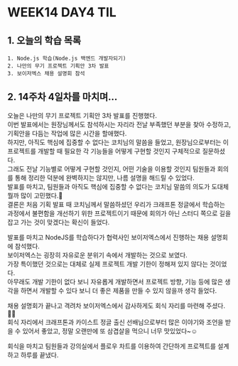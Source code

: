 # WEEK14 DAY4 TIL

## 1. 오늘의 학습 목록
```
1. Node.js 학습(Node.js 백엔드 개발자되기)
2. 나만의 무기 프로젝트 기획안 3차 발표
3. 보이저엑스 채용 설명회 참석
```

## 2. 14주차 4일차를 마치며...
오늘은 나만의 무기 프로젝트 기획안 3차 발표를 진행했다.  
이번 발표에서는 원장님께서도 참석하시는 자리라 전날 부족했던 부분을 찾아 수정하고, 기획안을 다듬는 작업에 많은 시간을 할애했다.  
하지만, 아직도 핵심에 집중할 수 없다는 코치님의 말씀을 들었고, 원장님으로부터는 이 프로젝트를 개발할 때 필요한 각 기능들을 어떻게 구현할 것인지 구체적으로 질문하셨다.  
그래도 전날 기능별로 어떻게 구현할 것인지, 어떤 기술을 이용할 것인지 팀원들과 회의를 통해 정리한 덕분에 완벽하지는 않지만, 나름 설명을 해드릴 수 있었다.  
발표를 마치고, 팀원들과 아직도 핵심에 집중할 수 없다는 코치님 말씀의 의도가 도대체 뭘까 많이 고민했다.🤔  
결론은 처음 기획 발표 때 코치님께서 말씀하셨던 우리가 크래프톤 정글에서 학습하는 과정에서 불편함을 개선하기 위한 프로젝트이기 때문에 회의가 아닌 스터디 쪽으로 길을 잡고 가는 것이 맞겠다는 확신이 들었다.

발표를 마치고 NodeJS를 학습하다가 협력사인 보이저엑스에서 진행하는 채용 설명회에 참석했다.  
보이저엑스는 굉장히 자유로운 분위기 속에서 개발하는 것으로 보였다.  
가장 특이했던 것으로는 대체로 실제 프로젝트 개발 기한이 정해져 있지 않다는 것이었다.  
아무래도 개발 기한이 없다 보니 자유롭게 개발하면서 프로젝트 방향, 기능 등에 많은 생각을 하면서 개발할 수 있다 보니 더 좋은 제품을 만들 수 있지 않을까 생각 들었다.

채용 설명회가 끝나고 격려차 보이저엑스에서 감사하게도 회식 자리를 마련해 주셨다.👏🏻  
회식 자리에서 크래프톤과 카이스트 정글 출신 선배님으로부터 많은 이야기와 조언을 받을 수 있어서 좋았고, 정말 오랜만에 또 삼겹살을 먹으니 너무 맛있었다~☺️

회식을 마치고 팀원들과 강의실에서 플로우 차트를 이용하여 간단하게 프로젝트를 설계하고 하루를 끝냈다.